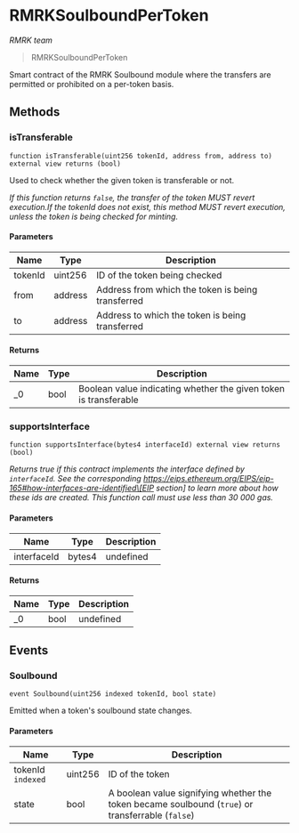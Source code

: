 # RMRKSoulboundPerToken

_RMRK team_

> RMRKSoulboundPerToken

Smart contract of the RMRK Soulbound module where the transfers are permitted or prohibited on a per-token basis.

## Methods

### isTransferable

```solidity
function isTransferable(uint256 tokenId, address from, address to) external view returns (bool)
```

Used to check whether the given token is transferable or not.

_If this function returns `false`, the transfer of the token MUST revert execution.If the tokenId does not exist, this method MUST revert execution, unless the token is being checked for minting._

#### Parameters

| Name    | Type    | Description                                       |
| ------- | ------- | ------------------------------------------------- |
| tokenId | uint256 | ID of the token being checked                     |
| from    | address | Address from which the token is being transferred |
| to      | address | Address to which the token is being transferred   |

#### Returns

| Name | Type | Description                                                      |
| ---- | ---- | ---------------------------------------------------------------- |
| \_0  | bool | Boolean value indicating whether the given token is transferable |

### supportsInterface

```solidity
function supportsInterface(bytes4 interfaceId) external view returns (bool)
```

_Returns true if this contract implements the interface defined by `interfaceId`. See the corresponding https://eips.ethereum.org/EIPS/eip-165#how-interfaces-are-identified\[EIP section] to learn more about how these ids are created. This function call must use less than 30 000 gas._

#### Parameters

| Name        | Type   | Description |
| ----------- | ------ | ----------- |
| interfaceId | bytes4 | undefined   |

#### Returns

| Name | Type | Description |
| ---- | ---- | ----------- |
| \_0  | bool | undefined   |

## Events

### Soulbound

```solidity
event Soulbound(uint256 indexed tokenId, bool state)
```

Emitted when a token's soulbound state changes.

#### Parameters

| Name              | Type    | Description                                                                                       |
| ----------------- | ------- | ------------------------------------------------------------------------------------------------- |
| tokenId `indexed` | uint256 | ID of the token                                                                                   |
| state             | bool    | A boolean value signifying whether the token became soulbound (`true`) or transferrable (`false`) |
